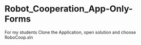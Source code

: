 # Robot_Cooperation_App-Only-Forms
For my students
Clone the Application, open solution and choose RoboCoop.sln
